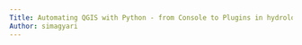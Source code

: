 ```yaml
---
Title: Automating QGIS with Python - from Console to Plugins in hydrology
Author: simagyari
---
```


